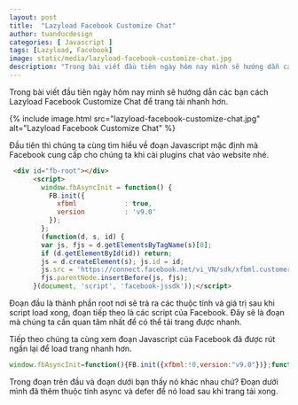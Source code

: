 ```yaml
---
layout: post
title:  "Lazyload Facebook Customize Chat"
author: tuanducdesign
categories: [ Javascript ]
tags: [Lazyload, Facebook]
image: static/media/lazyload-facebook-customize-chat.jpg
description: "Trong bài viết đầu tiên ngày hôm nay mình sẽ hướng dẫn các bạn cách Lazyload Facebook Customize Chat để trang tải nhanh hơn."
---
```


Trong bài viết đầu tiên ngày hôm nay mình sẽ hướng dẫn các bạn cách Lazyload Facebook Customize Chat để trang tải nhanh hơn.

{% include image.html src="lazyload-facebook-customize-chat.jpg" alt="Lazyload Facebook Customize Chat" %}

Đầu tiên thì chúng ta cùng tìm hiểu về đoạn Javascript mặc định mà Facebook cung cấp cho chúng ta khi cài plugins chat vào website nhé.

```html
 <div id="fb-root"></div>
      <script>
        window.fbAsyncInit = function() {
          FB.init({
            xfbml            : true,
            version          : 'v9.0'
          });
        };
        (function(d, s, id) {
        var js, fjs = d.getElementsByTagName(s)[0];
        if (d.getElementById(id)) return;
        js = d.createElement(s); js.id = id;
        js.src = 'https://connect.facebook.net/vi_VN/sdk/xfbml.customerchat.js';
        fjs.parentNode.insertBefore(js, fjs);
      }(document, 'script', 'facebook-jssdk'));</script>
```

Đoạn đầu là thành phần root nơi sẽ trả ra các thuộc tính và giá trị sau khi script load xong, đoạn tiếp theo là các script của Facebook. Đây sẽ là đoạn mà chúng ta cần quan tâm nhất để có thể tải trang được nhanh.

Tiếp theo chúng ta cùng xem đoạn Javascript của Facebook đã được rút ngắn lại để load trang nhanh hơn.

```javascript
window.fbAsyncInit=function(){FB.init({xfbml:!0,version:"v9.0"})};function td_customerchat(){var t=document.createElement("script");t.async=!0,t.defer=!0,t.src="https://connect.facebook.net/vi_VN/sdk/xfbml.customerchat.js",document.body.appendChild(t)}window.addEventListener?window.addEventListener("load",td_customerchat,!1):window.attachEvent?window.attachEvent("onload",td_customerchat):window.onload=td_customerchat;
```

Trong đoạn trên đầu và đoạn dưới bạn thấy nó khác nhau chứ? Đoạn dưới mình đã thêm thuộc tính async và defer để nó load sau khi trang tải xong.
